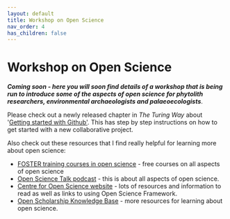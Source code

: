 ```yaml
---
layout: default
title: Workshop on Open Science
nav_order: 4
has_children: false
---
```


# Workshop on Open Science

***Coming soon - here you will soon find details of a workshop that is being run to introduce some of the aspects of open science for phytolith researchers, environmental archaeologists and palaeoecologists***.

Please check out a newly released chapter in *The Turing Way* about '[Getting started with Github'](https://the-turing-way.netlify.app/collaboration/github-novice.html). This has step by step instructions on how to get started with a new collaborative project. 

Also check out these resources that I find really helpful for learning more about open science:

* [FOSTER training courses in open science](https://www.fosteropenscience.eu/) - free courses on all aspects of open science 
* [Open Science Talk podcast](https://site.uit.no/ub/) - this is about all aspects of open science.
* [Centre for Open Science website](https://www.cos.io/) - lots of resources and information to read as well as links to using Open Science Framework.
* [Open Scholarship Knowledge Base](https://www.oercommons.org/hubs/OSKB) - more resources for learning about open science.

